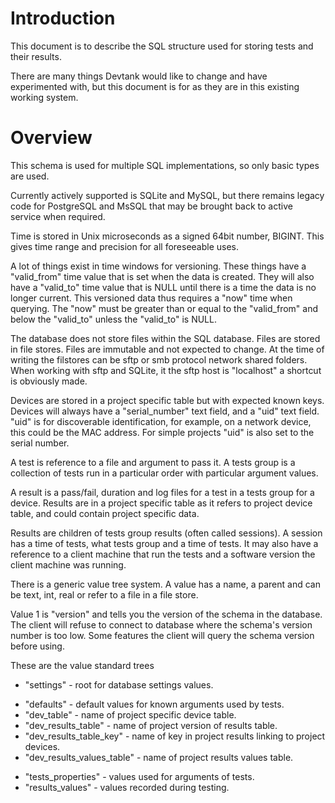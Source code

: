 Introduction
============

This document is to describe the SQL structure used for storing tests
and their results.

There are many things Devtank would like to change and have
experimented with, but this document is for as they are in this
existing working system.


Overview
========

This schema is used for multiple SQL implementations, so only basic
types are used.

Currently actively supported is SQLite and MySQL, but there remains
legacy code for PostgreSQL and MsSQL that may be brought back to active
service when required.

Time is stored in Unix microseconds as a signed 64bit number, BIGINT.
This gives time range and precision for all foreseeable uses.

A lot of things exist in time windows for versioning.
These things have a "valid_from" time value that is set when the data is
created. They will also have a "valid_to" time value that is NULL until
there is a time the data is no longer current. This versioned data thus
requires a "now" time when querying. The "now" must be greater than or
equal to the "valid_from" and below the "valid_to" unless the "valid_to"
is NULL.

The database does not store files within the SQL database.
Files are stored in file stores. Files are immutable and not expected
to change.
At the time of writing the filstores can be sftp or smb protocol network
shared folders. When working with sftp and SQLite, it the sftp host is
"localhost" a shortcut is obviously made.

Devices are stored in a project specific table but with expected known
keys. Devices will always have a "serial_number" text field, and a "uid"
text field. "uid" is for discoverable identification, for example, on
a network device, this could be the MAC address. For simple projects
"uid" is also set to the serial number.

A test is reference to a file and argument to pass it.
A tests group is a collection of tests run in a particular order with
particular argument values.

A result is a pass/fail, duration and log files for a test in a tests
group for a device. Results are in a project specific table as it refers
to project device table, and could contain project specific data.

Results are children of tests group results (often called sessions).
A session has a time of tests, what tests group and a time of tests.
It may also have a reference to a client machine that run the tests
and a software version the client machine was running.


There is a generic value tree system. A value has a name, a parent and
can be text, int, real or refer to a file in a file store.


Value 1 is "version" and tells you the version of the schema in the
database. The client will refuse to connect to database where the
schema's version number is too low. Some features the client will query
the schema version before using. 

These are the value standard trees

* "settings" - root for database settings values.
- "defaults" - default values for known arguments used by tests.
- "dev_table" - name of project specific device table.
- "dev_results_table" - name of project version of results table.
- "dev_results_table_key" - name of key in project results linking to
  project devices.
- "dev_results_values_table" - name of project results values table.
* "tests_properties" - values used for arguments of tests.
* "results_values" - values recorded during testing.
